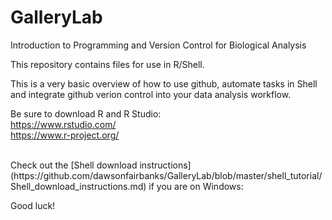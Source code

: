 # GalleryLab
Introduction to Programming and Version Control for Biological Analysis

This repository contains files for use in R/Shell.

This is a very basic overview of how to use github, automate tasks in Shell and integrate github verion
control into your data analysis workflow.

Be sure to download R and R Studio:  
https://www.rstudio.com/  
https://www.r-project.org/  

<br/>
Check out the [Shell download instructions](https://github.com/dawsonfairbanks/GalleryLab/blob/master/shell_tutorial/Shell_download_instructions.md) if you are on Windows:


<br/>

Good luck!

